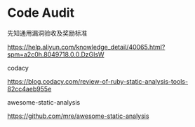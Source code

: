 # Code Audit



先知通用漏洞验收及奖励标准

https://help.aliyun.com/knowledge_detail/40065.html?spm=a2c0h.8049718.0.0.DzGIsW


codacy

https://blog.codacy.com/review-of-ruby-static-analysis-tools-82cc4aeb955e

awesome-static-analysis

https://github.com/mre/awesome-static-analysis